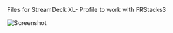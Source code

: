 Files for StreamDeck XL- Profile to work with FRStacks3

![Screenshot](https://user-images.githubusercontent.com/32942778/79158751-2dea6c80-7dd7-11ea-9adb-995325c3738a.jpg)
